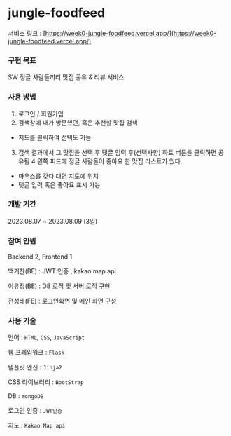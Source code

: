 # jungle-foodfeed

서비스 링크 : [https://week0-jungle-foodfeed.vercel.app/](https://week0-jungle-foodfeed.vercel.app/)

### 구현 목표
SW 정글 사람들끼리 맛집 공유 & 리뷰 서비스

### 사용 방법
1. 로그인 / 회원가입
2. 검색창에 내가 방문했던, 혹은 추천할 맛집 검색
  - 지도를 클릭하여 선택도 가능
3. 검색 결과에서 그 맛집을 선택 후 댓글 입력 후(선택사항) 하트 버튼을 클릭하면 공유됨
4 왼쪽 피드에 정글 사람들이 좋아요 한 맛집 리스트가 있다.
  - 마우스를 갖다 대면 지도에 위치
  - 댓글 입력 혹은 좋아요 표시 가능

### 개발 기간
2023.08.07 ~ 2023.08.09 (3일)

### 참여 인원

Backend 2, Frontend 1

백기찬(BE) : JWT 인증 , kakao map api

이유정(BE) : DB 로직 및 서버 로직 구현

전성태(FE) : 로그인화면 및 메인 화면 구성

### 사용 기술
언어 : `HTML`, `CSS`, `JavaScript`

웹 프레임워크 : `Flask`

템플릿 엔진 : `Jinja2`

CSS 라이브러리 : `BootStrap`

DB : `mongoDB`

로그인 인증 : `JWT인증`

지도 : `Kakao Map api`


